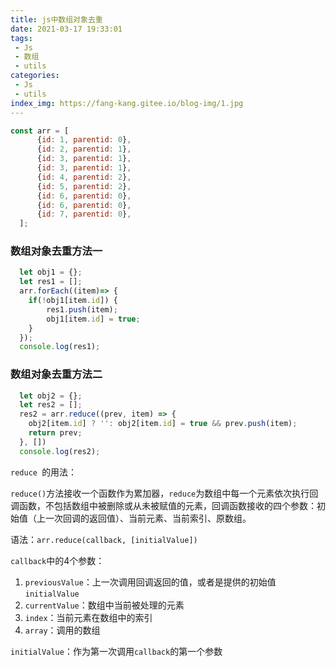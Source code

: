 ```yaml
---
title: js中数组对象去重
date: 2021-03-17 19:33:01
tags:
 - Js
 - 数组
 - utils
categories:
 - Js
 - utils
index_img: https://fang-kang.gitee.io/blog-img/1.jpg
---
```

```js
const arr = [
      {id: 1, parentid: 0},
      {id: 2, parentid: 1},
      {id: 3, parentid: 1},
      {id: 3, parentid: 1},
      {id: 4, parentid: 2},
      {id: 5, parentid: 2},
      {id: 6, parentid: 0},
      {id: 6, parentid: 0},
      {id: 7, parentid: 0},
  ];
```

### 数组对象去重方法一

```js
  let obj1 = {};
  let res1 = [];
  arr.forEach((item)=> {
    if(!obj1[item.id]) {
        res1.push(item);
        obj1[item.id] = true;
    }
  });
  console.log(res1);
```

### 数组对象去重方法二

```js
  let obj2 = {};
  let res2 = [];
  res2 = arr.reduce((prev, item) => {
    obj2[item.id] ? '': obj2[item.id] = true && prev.push(item);
    return prev;
  }, [])
  console.log(res2);
```



`reduce `的用法：

`reduce()`方法接收一个函数作为累加器，`reduce`为数组中每一个元素依次执行回调函数，不包括数组中被删除或从未被赋值的元素，回调函数接收的四个参数：初始值（上一次回调的返回值）、当前元素、当前索引、原数组。

语法：`arr.reduce(callback, [initialValue])`

`callback`中的4个参数：

1. `previousValue`：上一次调用回调返回的值，或者是提供的初始值`initialValue`
2. `currentValue`：数组中当前被处理的元素
3. `index`：当前元素在数组中的索引
4. `array`：调用的数组

`initialValue`：作为第一次调用`callback`的第一个参数